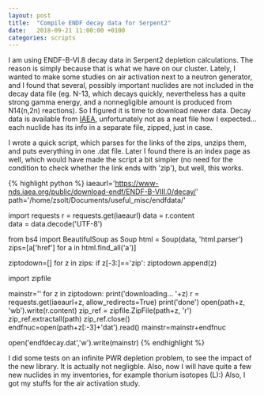 ```yaml
---
layout: post
title:  "Compile ENDF decay data for Serpent2"
date:   2018-09-21 11:00:00 +0100
categories: scripts
---
```


I am using ENDF-B-VI.8 decay data in Serpent2 depletion calculations. The reason is simply because that is what we have on our cluster. Lately, I wanted to make some studies on air activation next to a neutron generator, and I found that several, possibly important nuclides are not included in the decay data file (eg. N-13, which decays quickly, nevertheless has a quite strong gamma energy, and a nonnegligible amount is produced from N14(n,2n) reactions). So I figured it is time to download newer data. Decay data is available from [IAEA](https://www-nds.iaea.org/public/download-endf/ENDF-B-VIII.0/decay/), unfortunately not as a neat file  how I expected... each nuclide has its info in a separate file, zipped, just in case.

I wrote a quick script, which parses for the links of the zips, unzips them, and puts everything in one .dat file. Later I found there is an index page as well, which would have made the script a bit simpler (no need for the condition to check whether the link ends with 'zip'), but well, this works.


{% highlight python %}
iaeaurl='https://www-nds.iaea.org/public/download-endf/ENDF-B-VIII.0/decay/'
path='/home/zsolt/Documents/useful_misc/endfdata/'

import requests
r = requests.get(iaeaurl) 
data = r.content  
data = data.decode('UTF-8')

from bs4 import BeautifulSoup as Soup
html = Soup(data, 'html.parser')
zips=[a['href'] for a in html.find_all('a')]

ziptodown=[]
for z in zips:
    if z[-3:]=='zip':
        ziptodown.append(z)
        
import zipfile

mainstr=''
for z in ziptodown:
    print('downloading... '+z)
    r = requests.get(iaeaurl+z, allow_redirects=True)
    print('done')
    open(path+z, 'wb').write(r.content)
    zip_ref = zipfile.ZipFile(path+z, 'r')
    zip_ref.extractall(path)
    zip_ref.close()
    endfnuc=open(path+z[:-3]+'dat').read()
    mainstr=mainstr+endfnuc

open('endfdecay.dat','w').write(mainstr)
{% endhighlight %}

I did some tests on an infinite PWR depletion problem, to see the impact of the new library. It is actually not negligble. Also, now I will have quite a few new nuclides in my inventories, for example thorium isotopes (L):) Also, I got my stuffs for the air activation study.

